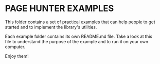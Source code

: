 # PAGE HUNTER EXAMPLES
This folder contains a set of practical examples that can help people to get started and to implement the library's utilities.

Each example folder contains its own README.md file. Take a look at this file to understand the purpose of the example and to run it on your own computer.

Enjoy them!